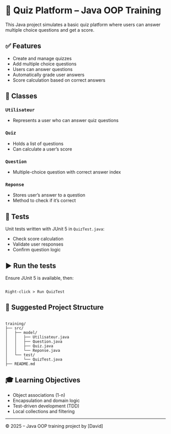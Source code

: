 # 🧪 Quiz Platform – Java OOP Training

This Java project simulates a basic quiz platform where users can answer multiple choice questions and get a score.

## ✅ Features

- Create and manage quizzes
- Add multiple choice questions
- Users can answer questions
- Automatically grade user answers
- Score calculation based on correct answers

## 🧱 Classes

### `Utilisateur`
- Represents a user who can answer quiz questions

### `Quiz`
- Holds a list of questions
- Can calculate a user’s score

### `Question`
- Multiple-choice question with correct answer index

### `Reponse`
- Stores user’s answer to a question
- Method to check if it’s correct

## 🧪 Tests

Unit tests written with JUnit 5 in `QuizTest.java`:
- Check score calculation
- Validate user responses
- Confirm question logic

## ▶️ Run the tests

Ensure JUnit 5 is available, then:
```

Right-click > Run QuizTest

```

## 📁 Suggested Project Structure

```

training/
├── src/
│   ├── model/
│   │   ├── Utilisateur.java
│   │   ├── Question.java
│   │   ├── Quiz.java
│   │   └── Reponse.java
│   └── test/
│       └── QuizTest.java
├── README.md

```

## 🎓 Learning Objectives

- Object associations (1-n)
- Encapsulation and domain logic
- Test-driven development (TDD)
- Local collections and filtering

---

© 2025 – Java OOP training project by [David]